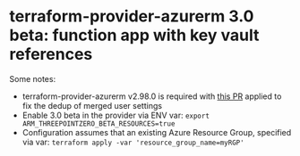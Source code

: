 # terraform-provider-azurerm 3.0 beta: function app with key vault references
Some notes:
* terraform-provider-azurerm v2.98.0 is required with [this PR](https://github.com/hashicorp/terraform-provider-azurerm/pull/15740) applied to fix the dedup of merged user settings
* Enable 3.0 beta in the provider via ENV var: `export ARM_THREEPOINTZERO_BETA_RESOURCES=true`
* Configuration assumes that an existing Azure Resource Group, specified via var: `terraform apply -var 'resource_group_name=myRGP'`
